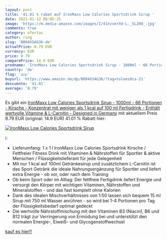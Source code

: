 ```yaml
---
layout: post
title: '41.01 % rabat auf IronMaxx Low Calories Sportsdrink Sirup '
date: 2021-01-12 08:05:25
image: 'https://m.media-amazon.com/images/I/41nzxerXd-L._SL200_.jpg'
comments: true
category: ofertas
author: ring
slug: 'B004XSAG36-de'
actualPrice: 8.79 EUR
currency: EUR
price: 8.79
comparePrice: 14.9 EUR
prodname: 'IronMaxx Low Calories Sportsdrink Sirup - 1000ml - 66 Portionen - Kirsche - Konzentrat mit weniger als 1 kcal auf 100 ml Fertigdrink - Enthält wertvolle Vitamine & L-Carnitin - Designed in Germany'
country: 'de'
flag: '🇩🇪'
buyurl: 'https://www.amazon.de/dp/B004XSAG36/?tag=tolees0ca-21'
descuento: '41.01'
average: '8.79'
---
```


Es gibt ein [IronMaxx Low Calories Sportsdrink Sirup - 1000ml - 66 Portionen - Kirsche - Konzentrat mit weniger als 1 kcal auf 100 ml Fertigdrink - Enthält wertvolle Vitamine & L-Carnitin - Designed in Germany](https://www.amazon.de/dp/B004XSAG36/?tag=tolees0ca-21) mit aktuellem Preis 8.79 EUR (original: 14.9 EUR) 41.01 % Rabatt hier:

[![IronMaxx Low Calories Sportsdrink Sirup ](https://m.media-amazon.com/images/I/41nzxerXd-L._SL200_.jpg)](https://www.amazon.de/dp/B004XSAG36/?tag=tolees0ca-21)

ℹ️:

- Lieferumfang: 1 x 1 l IronMaxx Low Calories Sportsdrink Kirsche / Fettfreier Fitness Drink mit Vitaminen & Nährstoffen für Sportler & aktive Menschen / Flüssigkeitslieferant für jede Gelegenheit
- Mit nur 1 kcal auf 100ml Getränkesirup und zusätzlichem L-Carnitin ist das Sport Getränk die ideale Nahrungsergänzung für Sportler und liefert extra Energie - ob vor, oder nach dem Training
- Ob beim Sport oder im Alltag: Der fettfreie Fertigdrink liefert Energie und versorgt den Körper mit wichtigen Vitaminen, Nährstoffen und Mineralstoffen - und das fast komplett ohne Kalorien
- Dank des idealen Mischverhältnisses von 1:50 lassen sich bequem 15 ml Sirup mit 750 ml Wasser anrühren - so wird bei 1-4 Portionen pro Tag der Flüssigkeitsbedarf optimal gedeckt
- Die wertvolle Nährstoffmischung mit den Vitaminen B3 (Niacin), B6 und B12 trägt zur Verringerung von Ermüdung bei und unterstützt den normalen Energie-, Eiweiß- und Glycogenstoffwechsel

[kauf es hier!!](https://www.amazon.de/dp/B004XSAG36/?tag=tolees0ca-21)
